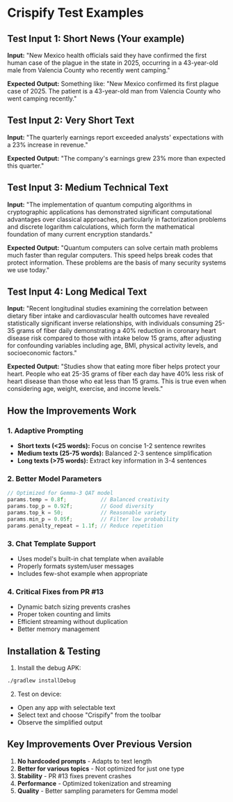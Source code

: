 # Crispify Test Examples

## Test Input 1: Short News (Your example)
**Input:** "New Mexico health officials said they have confirmed the first human case of the plague in the state in 2025, occurring in a 43-year-old male from Valencia County who recently went camping."

**Expected Output:** Something like: "New Mexico confirmed its first plague case of 2025. The patient is a 43-year-old man from Valencia County who went camping recently."

## Test Input 2: Very Short Text
**Input:** "The quarterly earnings report exceeded analysts' expectations with a 23% increase in revenue."

**Expected Output:** "The company's earnings grew 23% more than expected this quarter."

## Test Input 3: Medium Technical Text
**Input:** "The implementation of quantum computing algorithms in cryptographic applications has demonstrated significant computational advantages over classical approaches, particularly in factorization problems and discrete logarithm calculations, which form the mathematical foundation of many current encryption standards."

**Expected Output:** "Quantum computers can solve certain math problems much faster than regular computers. This speed helps break codes that protect information. These problems are the basis of many security systems we use today."

## Test Input 4: Long Medical Text
**Input:** "Recent longitudinal studies examining the correlation between dietary fiber intake and cardiovascular health outcomes have revealed statistically significant inverse relationships, with individuals consuming 25-35 grams of fiber daily demonstrating a 40% reduction in coronary heart disease risk compared to those with intake below 15 grams, after adjusting for confounding variables including age, BMI, physical activity levels, and socioeconomic factors."

**Expected Output:** "Studies show that eating more fiber helps protect your heart. People who eat 25-35 grams of fiber each day have 40% less risk of heart disease than those who eat less than 15 grams. This is true even when considering age, weight, exercise, and income levels."

## How the Improvements Work

### 1. **Adaptive Prompting**
- **Short texts (<25 words):** Focus on concise 1-2 sentence rewrites
- **Medium texts (25-75 words):** Balanced 2-3 sentence simplification  
- **Long texts (>75 words):** Extract key information in 3-4 sentences

### 2. **Better Model Parameters**
```cpp
// Optimized for Gemma-3 QAT model
params.temp = 0.8f;           // Balanced creativity
params.top_p = 0.92f;         // Good diversity
params.top_k = 50;            // Reasonable variety
params.min_p = 0.05f;         // Filter low probability
params.penalty_repeat = 1.1f; // Reduce repetition
```

### 3. **Chat Template Support**
- Uses model's built-in chat template when available
- Properly formats system/user messages
- Includes few-shot example when appropriate

### 4. **Critical Fixes from PR #13**
- Dynamic batch sizing prevents crashes
- Proper token counting and limits
- Efficient streaming without duplication
- Better memory management

## Installation & Testing

1. Install the debug APK:
```bash
./gradlew installDebug
```

2. Test on device:
- Open any app with selectable text
- Select text and choose "Crispify" from the toolbar
- Observe the simplified output

## Key Improvements Over Previous Version

1. **No hardcoded prompts** - Adapts to text length
2. **Better for various topics** - Not optimized for just one type
3. **Stability** - PR #13 fixes prevent crashes
4. **Performance** - Optimized tokenization and streaming
5. **Quality** - Better sampling parameters for Gemma model